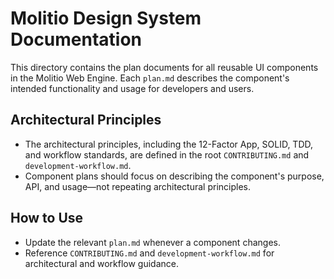 # Molitio Design System Documentation

This directory contains the plan documents for all reusable UI components in the Molitio Web Engine. Each `plan.md` describes the component's intended functionality and usage for developers and users.

## Architectural Principles
- The architectural principles, including the 12-Factor App, SOLID, TDD, and workflow standards, are defined in the root `CONTRIBUTING.md` and `development-workflow.md`.
- Component plans should focus on describing the component's purpose, API, and usage—not repeating architectural principles.

## How to Use
- Update the relevant `plan.md` whenever a component changes.
- Reference `CONTRIBUTING.md` and `development-workflow.md` for architectural and workflow guidance.
